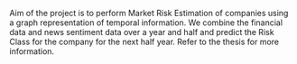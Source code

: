 Aim of the project is to perform Market Risk Estimation of companies using a graph representation of temporal information. We combine the financial data and news sentiment data over a year and half and predict the Risk Class for the company for the next half year. 
Refer to the thesis for more information.
